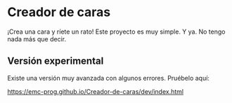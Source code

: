# Creador de caras
¡Crea una cara y ríete un rato!
Este proyecto es muy simple. Y ya. No tengo nada más que decir.
## Versión experimental
Existe una versión muy avanzada con algunos errores. Pruébelo aquí:

https://emc-prog.github.io/Creador-de-caras/dev/index.html
